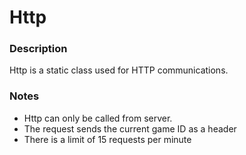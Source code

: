 # Http
### Description
Http is a static class used for HTTP communications.

### Notes
- Http can only be called from server.
- The request sends the current game ID as a header
- There is a limit of 15 requests per minute